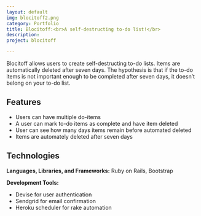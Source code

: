 ```yaml
---
layout: default
img: blocitoff2.png
category: Portfolio
title: Blocitoff:<br>A self-destructing to-do list!</br>
description: 
project: blocitoff

---
```

Blocitoff allows users to create self-destructing to-do lists. Items are automatically deleted after seven days. The hypothesis is that if the to-do items is not important enough to be completed after seven days, it doesn’t belong on your to-do list. 

## Features
* Users can have multiple do-items
* A user can mark to-do items as complete and have item deleted
* User can see how many days items remain before automated deleted 
* Items are automately deleted after seven days

## Technologies

**Languages, Libraries, and Frameworks:** Ruby on Rails, Bootstrap

**Development Tools:** 
* Devise for user authentication
* Sendgrid for email confirmation
* Heroku scheduler for rake automation
